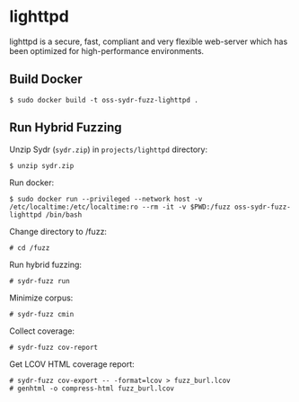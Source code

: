 # lighttpd

lighttpd is a secure, fast, compliant and very flexible web-server
which has been optimized for high-performance environments.

## Build Docker

    $ sudo docker build -t oss-sydr-fuzz-lighttpd .

## Run Hybrid Fuzzing

Unzip Sydr (`sydr.zip`) in `projects/lighttpd` directory:

    $ unzip sydr.zip

Run docker:

    $ sudo docker run --privileged --network host -v /etc/localtime:/etc/localtime:ro --rm -it -v $PWD:/fuzz oss-sydr-fuzz-lighttpd /bin/bash

Change directory to /fuzz:

    # cd /fuzz

Run hybrid fuzzing:

    # sydr-fuzz run

Minimize corpus:

    # sydr-fuzz cmin

Collect coverage:

    # sydr-fuzz cov-report

Get LCOV HTML coverage report:

    # sydr-fuzz cov-export -- -format=lcov > fuzz_burl.lcov
    # genhtml -o compress-html fuzz_burl.lcov
